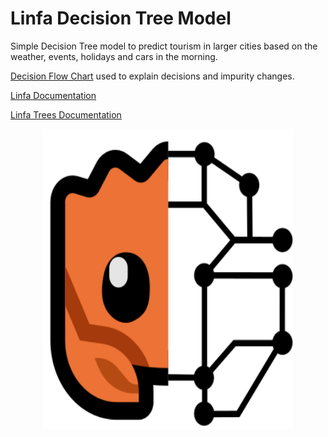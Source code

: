# Linfa Decision Tree Model

Simple Decision Tree model to predict tourism in larger cities based on the weather, events, holidays and cars in the morning.

[Decision Flow Chart](https://github.com/UlrikThygePedersen/rust_projects/blob/main/data_science/linfa_decision_tree/DecisionTree.pdf) used to explain decisions and impurity changes.

[Linfa Documentation](https://github.com/rust-ml/linfa)

[Linfa Trees Documentation](https://docs.rs/linfa-trees/latest/linfa_trees/)

<p style="text-align:center;">
<img src = "mascot.svg" alt="Linfa" width="400" height="480"/>
